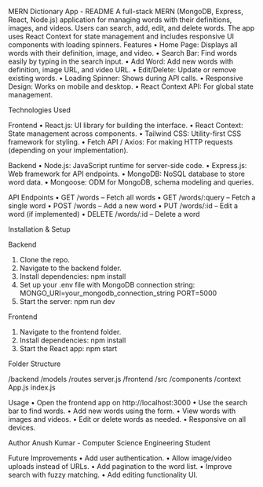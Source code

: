 MERN Dictionary App - README
A full-stack MERN (MongoDB, Express, React, Node.js) application for managing words with their definitions, images, and videos. Users can search, add, edit, and delete words. The app uses React Context for state management and includes responsive UI components with loading spinners.
Features
•	Home Page: Displays all words with their definition, image, and video.
•	Search Bar: Find words easily by typing in the search input.
•	Add Word: Add new words with definition, image URL, and video URL.
•	Edit/Delete: Update or remove existing words.
•	Loading Spinner: Shows during API calls.
•	Responsive Design: Works on mobile and desktop.
•	React Context API: For global state management.

Technologies Used

Frontend
•	React.js: UI library for building the interface.
•	React Context: State management across components.
•	Tailwind CSS: Utility-first CSS framework for styling.
•	Fetch API / Axios: For making HTTP requests (depending on your implementation).

Backend
•	Node.js: JavaScript runtime for server-side code.
•	Express.js: Web framework for API endpoints.
•	MongoDB: NoSQL database to store word data.
•	Mongoose: ODM for MongoDB, schema modeling and queries.

API Endpoints
• GET /words – Fetch all words
• GET /words/:query – Fetch a single word
• POST /words – Add a new word
• PUT /words/:id – Edit a word (if implemented)
• DELETE /words/:id – Delete a word

Installation & Setup

Backend
1. Clone the repo.
2. Navigate to the backend folder.
3. Install dependencies:
   npm install
4. Set up your .env file with MongoDB connection string:
   MONGO_URI=your_mongodb_connection_string
   PORT=5000
5. Start the server:
   npm run dev
   
Frontend
1. Navigate to the frontend folder.
2. Install dependencies:
   npm install
3. Start the React app:
   npm start

   
Folder Structure

/backend
  /models
  /routes
  server.js
/frontend
  /src
    /components
    /context
    App.js
    index.js
    
Usage
• Open the frontend app on http://localhost:3000
• Use the search bar to find words.
• Add new words using the form.
• View words with images and videos.
• Edit or delete words as needed.
• Responsive on all devices.

Author
Anush Kumar - Computer Science Engineering Student

Future Improvements
•	Add user authentication.
•	Allow image/video uploads instead of URLs.
•	Add pagination to the word list.
•	Improve search with fuzzy matching.
•	Add editing functionality UI.
